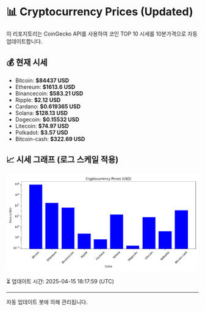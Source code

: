 
# 📊 Cryptocurrency Prices (Updated)

이 리포지토리는 CoinGecko API를 사용하여 코인 TOP 10 시세를 10분가격으로 자동 업데이트합니다.

## 💰 현재 시세
- Bitcoin: **$84437 USD**
- Ethereum: **$1613.6 USD**
- Binancecoin: **$583.21 USD**
- Ripple: **$2.12 USD**
- Cardano: **$0.619365 USD**
- Solana: **$128.13 USD**
- Dogecoin: **$0.15532 USD**
- Litecoin: **$74.97 USD**
- Polkadot: **$3.57 USD**
- Bitcoin-cash: **$322.69 USD**

## 📈 시세 그래프 (로그 스케일 적용)
![Crypto Prices](crypto_prices.png)

⏳ 업데이트 시간: 2025-04-15 18:17:59 (UTC)

---
자동 업데이트 봇에 의해 관리됩니다.

